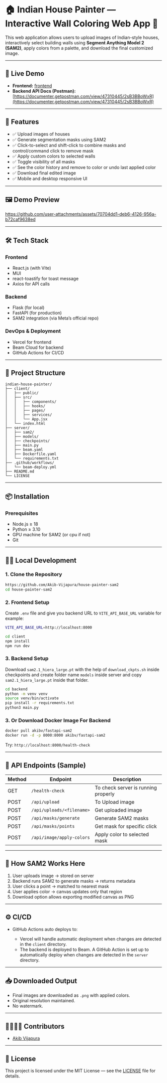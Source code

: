  # 🏠 Indian House Painter — Interactive Wall Coloring Web App 🎨

This web application allows users to upload images of Indian-style houses, interactively select building walls using **Segment Anything Model 2 (SAM2)**, apply colors from a palette, and download the final customized image.

---

## 🚀 Live Demo

* **Frontend:** [frontend](https://house-painter-sam2.vercel.app/)
* **Backend API Docs (Postman):** [https://documenter.getpostman.com/view/47310445/2sB3BBoWxR](https://documenter.getpostman.com/view/47310445/2sB3BBoWxR)

---

## 🧠 Features

* ✅ Upload images of houses
* ✅ Generate segmentation masks using SAM2
* ✅ Click-to-select and shift-click to combine masks and control/command click to remove mask
* ✅ Apply custom colors to selected walls
* ✅ Toggle visibility of all masks
* ✅ See the color history and remove to color or undo last applied color
* ✅ Download final edited image
* ✅ Mobile and desktop responsive UI

---

## 🖼️ Demo Preview



https://github.com/user-attachments/assets/70704dd1-deb6-4126-956a-b72caf9638ed



---

## 🛠️ Tech Stack

### Frontend

* React.js (with Vite)
* MUI
* react-toastify for toast message
* Axios for API calls

### Backend

* Flask (for local)
* FastAPI (for production)
* SAM2 integration (via Meta’s official repo)

### DevOps & Deployment

* Vercel for frontend
* Beam Cloud for backend
* GitHub Actions for CI/CD

---

## 🧩 Project Structure

```
indian-house-painter/
├── client/
│   ├── public/
│   ├── src/
│   │   ├── components/
│   │   ├── hooks/
│   │   ├── pages/
│   │   ├── services/
│   │   └── App.jsx
│   └── index.html
├── server/
│   ├── sam2/
│   ├── models/
│   ├── checkpoints/
│   ├── main.py
│   ├── beam.yaml
│   ├── Dockerfile.yaml
│   └── requirements.txt
├── .github/workflows/
│   └── beam-deploy.yml
├── README.md
└── LICENSE
```

---

## 📦 Installation

### Prerequisites

* Node.js ≥ 18
* Python ≥ 3.10
* GPU machine for SAM2 (or cpu if not)
* Git

---

## 🧑‍💻 Local Development

### 1. Clone the Repository

```bash
https://github.com/Akib-Vijapura/house-painter-sam2
cd house-painter-sam2
```

### 2. Frontend Setup
Create ```.env``` file and give you backend URL to ```VITE_API_BASE_URL``` variable
for example: 
```bash
VITE_API_BASE_URL=http://localhost:8000
```

```bash
cd client
npm install
npm run dev
```

### 3. Backend Setup
Download ```sam2.1_hiera_large.pt``` with the help of ```download_ckpts.sh``` inside checkpoints and create folder name ```models``` inside server and copy ```sam2.1_hiera_large.pt``` inside that folder.

```bash
cd backend
python -m venv venv
source venv/bin/activate
pip install -r requirements.txt
python3 main.py
```

### 3. Or Download Docker Image For Backend
```bash
docker pull akibv/fastapi-sam2
docker run -d -p 8000:8000 akibv/fastapi-sam2
```
Try: ```http://localhost:8000/health-check```

---

## 📡 API Endpoints (Sample)

| Method | Endpoint               | Description                      |
| ------ | ---------------------- | -------------------------------- |
| GET    | `/health-check`        |  To check server is running properly |
| POST   | `/api/upload`              | To Upload image |
| POST   | `/api/uploads/<filename>`              | Get uploaded image |
| POST   | `/api/masks/generate`      | Generate SAM2 masks              |
| POST    | `/api/masks/points`       | Get mask for specific click      |
| POST   | `/api/image/apply-colors`         | Apply color to selected mask     |


---

## 🧠 How SAM2 Works Here

1. User uploads image → stored on server
2. Backend runs SAM2 to generate masks → returns metadata
3. User clicks a point → matched to nearest mask
4. User applies color → canvas updates only that region
5. Download option allows exporting modified canvas as PNG

---

## ⚙️ CI/CD

* GitHub Actions auto deploys to:

  * Vercel will handle automatic deployment when changes are detected in the ```client``` directory.
  * The backend is deployed to Beam. A GitHub Action is set up to automatically deploy when changes are detected in the ```server``` directory.

---

## 📥 Downloaded Output

* Final images are downloaded as `.png` with applied colors.
* Original resolution maintained.
* No watermark.

---

## 👨‍👩‍👧‍👦 Contributors

* [Akib Vijapura](https://github.com/Akib-Vijapura)

---

## 📝 License

This project is licensed under the MIT License — see the [LICENSE](./LICENSE) file for details.

